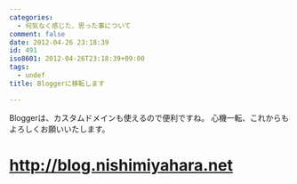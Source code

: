 ```yaml
---
categories:
  - 何気なく感じた、思った事について
comment: false
date: 2012-04-26 23:18:39
id: 491
iso8601: 2012-04-26T23:18:39+09:00
tags:
  - undef
title: Bloggerに移転します

---
```


<p>Bloggerは、カスタムドメインも使えるので便利ですね。
心機一転、これからもよろしくお願いいたします。</p>

<h1><a href="http://www.nishimiyahara.net/">http://blog.nishimiyahara.net</a></h1>
    	